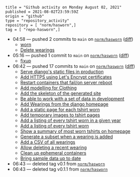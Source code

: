 ```
title = "Github activity on Monday August 02, 2021"
published = 2021-08-02T23:59:59Z
origin = "github"
type = "repository_activity"
repository = [ "norm/hasworn",]
tag = [ "repo-hasworn",]
```

* 04:58 — pushed 2 commits to `main` on [`norm/hasworn`](https://github.com/norm/hasworn) ([diff](https://github.com/norm/hasworn/compare/9f53fe5600bfa01f5534dc04e1747f233e20c740..668959ed70004383fd0543a090c4ca9e5c7ef418))
  * [worn](https://github.com/norm/hasworn/commit/100085ad7f2baf9af1dfdd8273a40d7bb15fc73b)
  * [Delete wearings](https://github.com/norm/hasworn/commit/668959ed70004383fd0543a090c4ca9e5c7ef418)
* 05:16 — pushed 1 commit to `main` on [`norm/hasworn`](https://github.com/norm/hasworn) ([diff](https://github.com/norm/hasworn/compare/668959ed70004383fd0543a090c4ca9e5c7ef418..bbdb212441529abf6d7d70ef0dea4cfe488fc911))
  * [fixup](https://github.com/norm/hasworn/commit/bbdb212441529abf6d7d70ef0dea4cfe488fc911)
* 06:42 — pushed 17 commits to `main` on [`norm/hasworn`](https://github.com/norm/hasworn) ([diff](https://github.com/norm/hasworn/compare/bbdb212441529abf6d7d70ef0dea4cfe488fc911..47067f455a311084eba3faf01f6c1c995299192b))
  * [Serve django's static files in production](https://github.com/norm/hasworn/commit/bb7958a93180a25e06362850ca1e73cb88650ab6)
  * [Add HTTPS using Let's Encrypt certificates](https://github.com/norm/hasworn/commit/dbc72b61c65a6651ae96921ddd06e3dd88db311f)
  * [Restart containers that fail/on server reboot](https://github.com/norm/hasworn/commit/31c0efdb5f79b50e6b22210e5a39ef4045b2f4dc)
  * [Add modelling for Clothing](https://github.com/norm/hasworn/commit/d0ff7ae2f85a74fa5afa45987371370c3c91afee)
  * [Add the skeleton of the generated site](https://github.com/norm/hasworn/commit/4008e17a00a1508fd21e47b5f173849ee659429a)
  * [Be able to work with a set of data in development](https://github.com/norm/hasworn/commit/a9d046c2cd530824fd674d1f165c52a358a8ae33)
  * [Add Wearings from the django homepage](https://github.com/norm/hasworn/commit/18dded5b2f91193f72bb845dd7ddf72bf4b5b870)
  * [Add a static page for each tshirt worn](https://github.com/norm/hasworn/commit/0899269e69e2ed20040233aa220f84e37c06eb88)
  * [Add temporary images to tshirt pages](https://github.com/norm/hasworn/commit/f6d9ffae227aae7dbc66e4a9567d54fe57335008)
  * [Add a listing of every tshirt worn in a given year](https://github.com/norm/hasworn/commit/62511fc8493b6ec69d2f6103383dd77346f41785)
  * [Add a listing of every tshirt worn](https://github.com/norm/hasworn/commit/572a2d4ba6027a77dc4b2aaa65d01b2cf97dd499)
  * [Show a summary of most worn tshirts on homepage](https://github.com/norm/hasworn/commit/7edafba6f537ae4879a7c6b8872d689cf6fc127a)
  * [Generate a subset when a wearing is added](https://github.com/norm/hasworn/commit/94d16d6375571513d6257a318a6649875c72ec57)
  * [Add a CSV of all wearings](https://github.com/norm/hasworn/commit/f80740e30cd214fcc992bba5beb5524b698d0a90)
  * [Allow deleting a recent wearing](https://github.com/norm/hasworn/commit/f2bb4495692f3320bb4f81fbdd81da27426d02e1)
  * [Clean up ephemeral containers](https://github.com/norm/hasworn/commit/c3324f9efb35f21aeb75e9f1f89a1005bd7e04f0)
  * [Bring sample data up to date](https://github.com/norm/hasworn/commit/47067f455a311084eba3faf01f6c1c995299192b)
* 06:43 — deleted tag v0.1 from [`norm/hasworn`](https://github.com/norm/hasworn)
* 06:43 — deleted tag v0.1.1 from [`norm/hasworn`](https://github.com/norm/hasworn)
